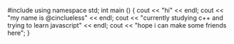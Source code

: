 #include <iostream>
using namespace std;
int main ()
{
   cout << "hi" << endl;
   cout << "my name is @cinclueless" << endl;
   cout << "currently studying c++ and trying to learn javascript" << endl;
   cout << "hope i can make some friends here";
}
